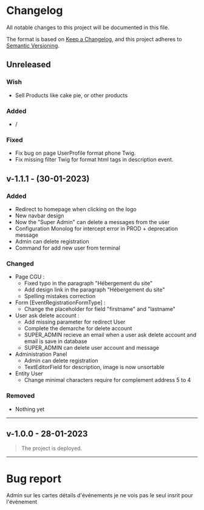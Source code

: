 # Changelog

All notable changes to this project will be documented in this file.

The format is based on [Keep a Changelog](https://keepachangelog.com/en/1.0.0/),
and this project adheres to [Semantic Versioning](https://semver.org/spec/v2.0.0.html).

## Unreleased

### Wish

- Sell Products like cake pie, or other products 

### Added
 - /

### Fixed

- Fix bug on page UserProfile format phone Twig.
- Fix missing filter Twig for format html tags in description event. 


## v-1.1.1 - (30-01-2023)

### Added

- Redirect to homepage when clicking on the logo
- New navbar design
- Now the "Super Admin" can delete a messages from the user
- Configuration Monolog for intercept error in PROD + deprecation message
- Admin can delete registration
- Command for add new user from terminal

### Changed

- Page CGU :
  - Fixed typo in the paragraph "Hébergement du site"
  - Add design link in the paragraph "Hébergement du site"
  - Spelling mistakes correction
- Form [EventRegistrationFormType] :
  - Change the placeholder for field "firstname" and "lastname"
- User ask delete account :
  - Add missing parameter for redirect User
  - Complete the demarche for delete account
  - SUPER_ADMIN recieve an email when a user ask delete account and email is save in database
  - SUPER_ADMIN can delete user account and message
- Administration Panel
  - Admin can delete registration
  - TextEditorField for description, image is now unsortable
- Entity User
  - Change minimal characters require for complement address 5 to 4

### Removed

- Nothing yet

 ---

## v-1.0.0 - 28-01-2023
> The project is deployed.

---

# Bug report

Admin sur les cartes détails d'événements je ne vois pas le seul insrit pour l'événement
